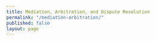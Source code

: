 ```yaml
---
title: Mediation, Arbitration, and Dispute Resolution
permalink: "/mediation-arbitration/"
published: false
layout: page
---
```


